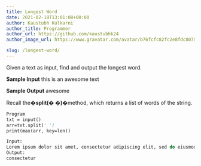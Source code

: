 ```yaml
---
title: Longest Word
date: 2021-02-18T13:01:08+00:00
author: Kaustubh Kulkarni
author_title: Programmer
author_url: https://github.com/kaustubhk24
author_image_url: https://www.gravatar.com/avatar/b76fcfc82fc2e8fdc8075636f1735f61?s=200

slug: /longest-word/
---
```

Given a text as input, find and output the longest word. 
 
**Sample Input** 
this is an awesome text 
 
**Sample Output** 
awesome



 Recall the�**split(� �)**�method, which returns a list of words of the string.
 




```vb title="file.vb"
Program
txt = input()
arr=txt.split(' ')
print(max(arr, key=len))
```

```vb title="file.vb"
Input:
Lorem ipsum dolor sit amet, consectetur adipiscing elit, sed do eiusmod tempor incididunt ut labore et dolore magna aliqua
Output:
consectetur

```